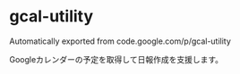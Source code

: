 # gcal-utility
Automatically exported from code.google.com/p/gcal-utility

Googleカレンダーの予定を取得して日報作成を支援します。
